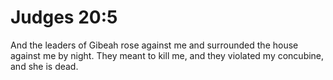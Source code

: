 # Judges 20:5

And the leaders of Gibeah rose against me and surrounded the house against me by night. They meant to kill me, and they violated my concubine, and she is dead.
